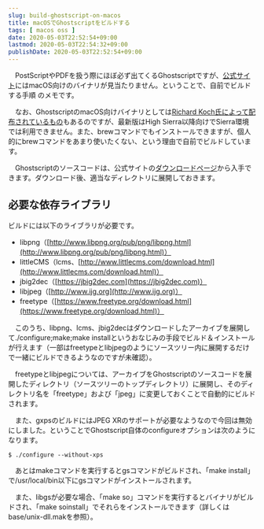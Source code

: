 ```yaml
---
slug: build-ghostscript-on-macos
title: macOSでGhostscriptをビルドする
tags: [ macos oss ]
date: 2020-05-03T22:52:54+09:00
lastmod: 2020-05-03T22:54:32+09:00
publishDate: 2020-05-03T22:52:54+09:00
---
```


　PostScriptやPDFを扱う際にほぼ必ず出てくるGhostscriptですが、[公式サイト](https://www.ghostscript.com/)にはmacOS向けのバイナリが見当たりません。ということで、自前でビルドする手順 のメモです。

　なお、GhostscriptのmacOS向けバイナリとしては[Richard Koch氏によって配布されているもの](https://pages.uoregon.edu/koch/)もあるのですが、最新版はHigh Sierra以降向けでSierra環境では利用できません。また、brewコマンドでもインストールできますが、個人的にbrewコマンドをあまり使いたくない、という理由で自前でビルドしています。

　Ghostscriptのソースコードは、公式サイトの[ダウンロードページ](https://www.ghostscript.com/download/gsdnld.html)から入手できます。ダウンロード後、適当なディレクトリに展開しておきます。

## 必要な依存ライブラリ



ビルドには以下のライブラリが必要です。

 - libpng（[http://www.libpng.org/pub/png/libpng.html](http://www.libpng.org/pub/png/libpng.html)）
 - littleCMS（lcms、[http://www.littlecms.com/download.html](http://www.littlecms.com/download.html)）
 - jbig2dec（[https://jbig2dec.com](https://jbig2dec.com)）
 - libjpeg（[http://www.ijg.org](http://www.ijg.org)）
 - freetype（[https://www.freetype.org/download.html](https://www.freetype.org/download.html)）

　このうち、libpng、lcms、jbig2decはダウンロードしたアーカイブを展開して./configure;make;make installというおなじみの手段でビルド＆インストールが行えます（一部はfreetypeとlibjpegのようにソースツリー内に展開するだけで一緒にビルドできるようなのですが未確認）。

　freetypeとlibjpegについては、アーカイブをGhostscriptのソースコードを展開したディレクトリ（ソースツリーのトップディレクトリ）に展開し、そのディレクトリ名を「freetype」および「jpeg」に変更しておくことで自動的にビルドされます。

　また、gxpsのビルドにはJPEG XRのサポートが必要なようなので今回は無効にしました。ということでGhostscript自体のconfigureオプションは次のようになります。

```
$ ./configure --without-xps
```

　あとはmakeコマンドを実行するとgsコマンドがビルドされ、「make install」で/usr/local/bin以下にgsコマンドがインストールされます。

　また、libgsが必要な場合、「make so」コマンドを実行するとバイナリがビルドされ、「make soinstall」でそれらをインストールできます（詳しくはbase/unix-dll.makを参照）。

